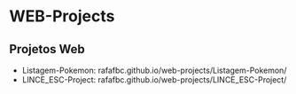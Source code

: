 # WEB-Projects
## Projetos Web
- Listagem-Pokemon: rafafbc.github.io/web-projects/Listagem-Pokemon/
- LINCE_ESC-Project: rafafbc.github.io/web-projects/LINCE_ESC-Project/
